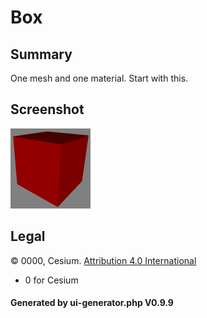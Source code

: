 # Box

## Summary

One mesh and one material. Start with this.

## Screenshot

![screenshot](screenshot/screenshot.png)

## Legal

&copy; 0000, Cesium. [Attribution 4.0 International]()

 - 0 for Cesium

#### Generated by ui-generator.php V0.9.9
